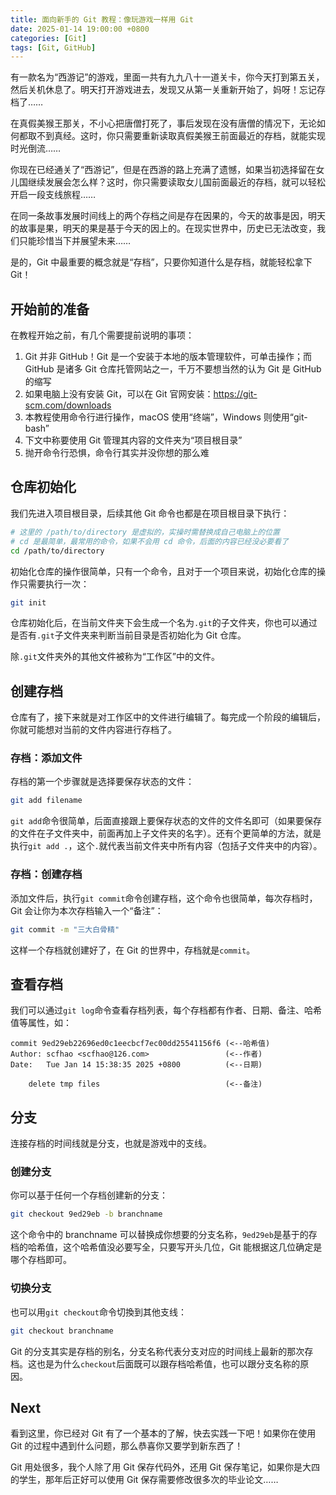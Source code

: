 ```yaml
---
title: 面向新手的 Git 教程：像玩游戏一样用 Git
date: 2025-01-14 19:00:00 +0800
categories: [Git]
tags: [Git, GitHub]
---
```


有一款名为“西游记”的游戏，里面一共有九九八十一道关卡，你今天打到第五关，然后关机休息了。明天打开游戏进去，发现又从第一关重新开始了，妈呀！忘记存档了……

在真假美猴王那关，不小心把唐僧打死了，事后发现在没有唐僧的情况下，无论如何都取不到真经。这时，你只需要重新读取真假美猴王前面最近的存档，就能实现时光倒流……

你现在已经通关了“西游记”，但是在西游的路上充满了遗憾，如果当初选择留在女儿国继续发展会怎么样？这时，你只需要读取女儿国前面最近的存档，就可以轻松开启一段支线旅程……

在同一条故事发展时间线上的两个存档之间是存在因果的，今天的故事是因，明天的故事是果，明天的果是基于今天的因上的。在现实世界中，历史已无法改变，我们只能珍惜当下并展望未来……

是的，Git 中最重要的概念就是“存档”，只要你知道什么是存档，就能轻松拿下 Git！

## 开始前的准备

在教程开始之前，有几个需要提前说明的事项：

1. Git 并非 GitHub！Git 是一个安装于本地的版本管理软件，可单击操作；而 GitHub 是诸多 Git 仓库托管网站之一，千万不要想当然的认为 Git 是 GitHub 的缩写
2. 如果电脑上没有安装 Git，可以在 Git 官网安装：https://git-scm.com/downloads
3. 本教程使用命令行进行操作，macOS 使用“终端”，Windows 则使用“git-bash”
4. 下文中称要使用 Git 管理其内容的文件夹为“项目根目录”
5. 抛开命令行恐惧，命令行其实并没你想的那么难

## 仓库初始化

我们先进入项目根目录，后续其他 Git 命令也都是在项目根目录下执行：

```bash
# 这里的 /path/to/directory 是虚拟的，实操时需替换成自己电脑上的位置
# cd 是最简单，最常用的命令，如果不会用 cd 命令，后面的内容已经没必要看了
cd /path/to/directory
```

初始化仓库的操作很简单，只有一个命令，且对于一个项目来说，初始化仓库的操作只需要执行一次：

```bash
git init
```

仓库初始化后，在当前文件夹下会生成一个名为`.git`的子文件夹，你也可以通过是否有`.git`子文件夹来判断当前目录是否初始化为 Git 仓库。

除`.git`文件夹外的其他文件被称为“工作区”中的文件。

## 创建存档

仓库有了，接下来就是对工作区中的文件进行编辑了。每完成一个阶段的编辑后，你就可能想对当前的文件内容进行存档了。

### 存档：添加文件

存档的第一个步骤就是选择要保存状态的文件：

```bash
git add filename
```

`git add`命令很简单，后面直接跟上要保存状态的文件的文件名即可（如果要保存的文件在子文件夹中，前面再加上子文件夹的名字）。还有个更简单的方法，就是执行`git add .`，这个`.`就代表当前文件夹中所有内容（包括子文件夹中的内容）。

### 存档：创建存档

添加文件后，执行`git commit`命令创建存档，这个命令也很简单，每次存档时，Git 会让你为本次存档输入一个“备注”：

```bash
git commit -m "三大白骨精"
```

这样一个存档就创建好了，在 Git 的世界中，存档就是`commit`。

## 查看存档

我们可以通过`git log`命令查看存档列表，每个存档都有作者、日期、备注、哈希值等属性，如：

```text
commit 9ed29eb22696ed0c1eecbcf7ec00dd25541156f6 (<--哈希值)
Author: scfhao <scfhao@126.com>                 (<--作者)
Date:   Tue Jan 14 15:38:35 2025 +0800          (<--日期)

    delete tmp files                            (<--备注)
```

## 分支

连接存档的时间线就是分支，也就是游戏中的支线。

### 创建分支

你可以基于任何一个存档创建新的分支：

```bash
git checkout 9ed29eb -b branchname
```

这个命令中的 branchname 可以替换成你想要的分支名称，`9ed29eb`是基于的存档的哈希值，这个哈希值没必要写全，只要写开头几位，Git 能根据这几位确定是哪个存档即可。

### 切换分支

也可以用`git checkout`命令切換到其他支线：

```bash
git checkout branchname
```

Git 的分支其实是存档的别名，分支名称代表分支对应的时间线上最新的那次存档。这也是为什么`checkout`后面既可以跟存档哈希值，也可以跟分支名称的原因。

## Next

看到这里，你已经对 Git 有了一个基本的了解，快去实践一下吧！如果你在使用 Git 的过程中遇到什么问题，那么恭喜你又要学到新东西了！

Git 用处很多，我个人除了用 Git 保存代码外，还用 Git 保存笔记，如果你是大四的学生，那年后正好可以使用 Git 保存需要修改很多次的毕业论文……
